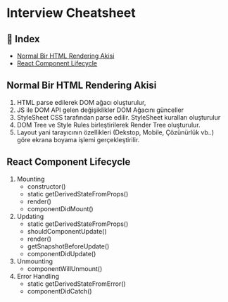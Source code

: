 # Interview Cheatsheet

## :pencil: Index

- [Normal Bir HTML Rendering Akisi](#Normal-Bir-HTML-Rendering-Akisi)
- [React Component Lifecycle](#React-Component-Lifecycle)

## Normal Bir HTML Rendering Akisi

1. HTML parse edilerek DOM ağacı oluşturulur,
2. JS ile DOM API gelen değişiklikler DOM Ağacını günceller
3. StyleSheet CSS tarafından parse edilir. StyleSheet kuralları oluşturulur
4. DOM Tree ve Style Rules birleştirilerek Render Tree oluşturulur.
5. Layout yani tarayıcının özellikleri (Dekstop, Mobile, Çözünürlük vb..) göre ekrana boyama işlemi gerçekleştirilir.

## React Component Lifecycle

1. Mounting
   - constructor()
   - static getDerivedStateFromProps()
   - render()
   - componentDidMount()
2. Updating
   - static getDerivedStateFromProps()
   - shouldComponentUpdate()
   - render()
   - getSnapshotBeforeUpdate()
   - componentDidUpdate()
3. Unmounting
   - componentWillUnmount()
4. Error Handling
   - static getDerivedStateFromError()
   - componentDidCatch()
